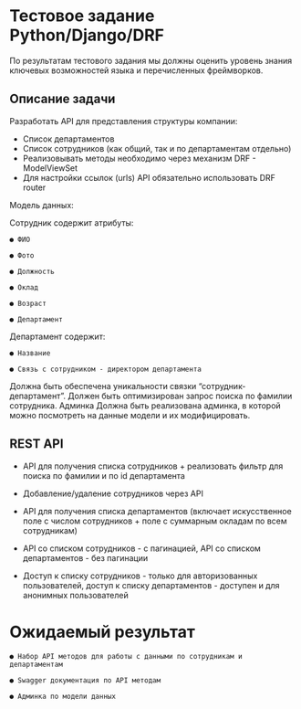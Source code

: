 # Тестовое задание Python/Django/DRF

По результатам тестового задания мы должны оценить уровень знания ключевых
возможностей языка и перечисленных фреймворков.

## Описание задачи
Разработать API для представления структуры компании:
- Список департаментов
- Список сотрудников (как общий, так и по департаментам отдельно)
- Реализовывать методы необходимо через механизм DRF - ModelViewSet
- Для настройки ссылок (urls) API обязательно использовать DRF router

Модель данных:

Сотрудник содержит атрибуты:

    ● ФИО

    ● Фото

    ● Должность

    ● Оклад

    ● Возраст

    ● Департамент

Департамент содержит:

    ● Название

    ● Связь с сотрудником - директором департамента


Должна быть обеспечена уникальности связки “сотрудник-департамент”.
Должен быть оптимизирован запрос поиска по фамилии сотрудника.
Админка
Должна быть реализована админка, в которой можно посмотреть на данные модели и их
модифицировать.

## REST API

- API для получения списка сотрудников + реализовать фильтр для поиска по фамилии
и по id департамента

- Добавление/удаление сотрудников через API
  
- API для получения списка департаментов (включает искусственное поле с числом
сотрудников + поле с суммарным окладам по всем сотрудникам)

- API со списком сотрудников - с пагинацией, API со списком департаментов - без
пагинации

- Доступ к списку сотрудников - только для авторизованных пользователей, доступ к
списку департаментов - доступен и для анонимных пользователей

# Ожидаемый результат

    ● Набор API методов для работы с данными по сотрудникам и департаментам

    ● Swagger документация по API методам

    ● Админка по модели данных
